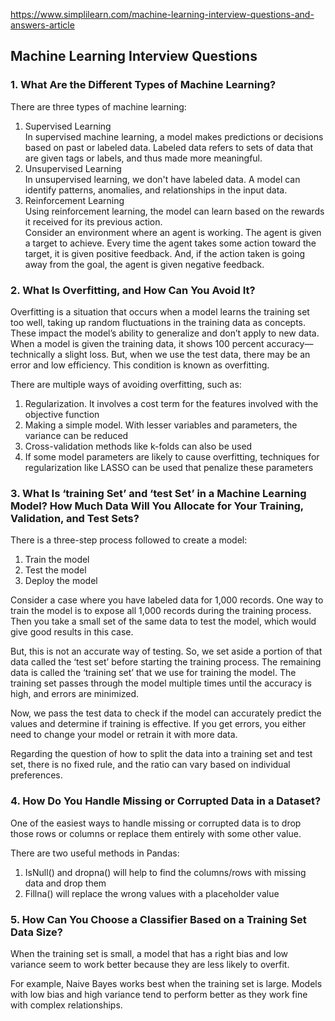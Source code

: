 https://www.simplilearn.com/machine-learning-interview-questions-and-answers-article

## Machine Learning Interview Questions
### 1. What Are the Different Types of Machine Learning?
There are three types of machine learning:  
1. Supervised Learning  
In supervised machine learning, a model makes predictions or decisions based on past or labeled data. Labeled data refers to sets of data that are given tags or labels, and thus made more meaningful.  
2. Unsupervised Learning  
In unsupervised learning, we don't have labeled data. A model can identify patterns, anomalies, and relationships in the input data.  
3. Reinforcement Learning  
Using reinforcement learning, the model can learn based on the rewards it received for its previous action.   
Consider an environment where an agent is working. The agent is given a target to achieve. Every time the agent takes some action toward the target, it is given positive feedback. And, if the action taken is going away from the goal, the agent is given negative feedback. 
### 2. What Is Overfitting, and How Can You Avoid It? 
Overfitting is a situation that occurs when a model learns the training set too well, taking up random fluctuations in the training data as concepts. These impact the model’s ability to generalize and don’t apply to new data.   
When a model is given the training data, it shows 100 percent accuracy—technically a slight loss. But, when we use the test data, there may be an error and low efficiency. This condition is known as overfitting.  

There are multiple ways of avoiding overfitting, such as:  
1. Regularization. It involves a cost term for the features involved with the objective function  
2. Making a simple model. With lesser variables and parameters, the variance can be reduced  
3. Cross-validation methods like k-folds can also be used  
4. If some model parameters are likely to cause overfitting, techniques for regularization like LASSO can be used that penalize these parameters  
### 3. What Is ‘training Set’ and ‘test Set’ in a Machine Learning Model? How Much Data Will You Allocate for Your Training, Validation, and Test Sets?
There is a three-step process followed to create a model:  
1. Train the model  
2. Test the model   
3. Deploy the model  

Consider a case where you have labeled data for 1,000 records. One way to train the model is to expose all 1,000 records during the training process. Then you take a small set of the same data to test the model, which would give good results in this case.

But, this is not an accurate way of testing. So, we set aside a portion of that data called the ‘test set’ before starting the training process. The remaining data is called the ‘training set’ that we use for training the model. The training set passes through the model multiple times until the accuracy is high, and errors are minimized.

Now, we pass the test data to check if the model can accurately predict the values and determine if training is effective. If you get errors, you either need to change your model or retrain it with more data.

Regarding the question of how to split the data into a training set and test set, there is no fixed rule, and the ratio can vary based on individual preferences. 
### 4. How Do You Handle Missing or Corrupted Data in a Dataset?
One of the easiest ways to handle missing or corrupted data is to drop those rows or columns or replace them entirely with some other value.

There are two useful methods in Pandas:
1. IsNull() and dropna() will help to find the columns/rows with missing data and drop them
2. Fillna() will replace the wrong values with a placeholder value
### 5. How Can You Choose a Classifier Based on a Training Set Data Size?
When the training set is small, a model that has a right bias and low variance seem to work better because they are less likely to overfit. 

For example, Naive Bayes works best when the training set is large. Models with low bias and high variance tend to perform better as they work fine with complex relationships.
